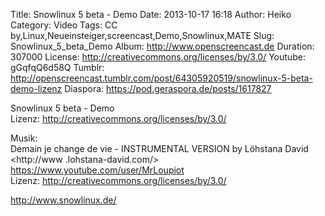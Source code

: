 Title: Snowlinux 5 beta - Demo
Date: 2013-10-17 16:18
Author: Heiko
Category: Video
Tags: CC by,Linux,Neueinsteiger,screencast,Demo,Snowlinux,MATE
Slug: Snowlinux_5_beta_Demo
Album: http://www.openscreencast.de
Duration: 307000
License: http://creativecommons.org/licenses/by/3.0/
Youtube: gGqfqQ6d58Q
Tumblr: http://openscreencast.tumblr.com/post/64305920519/snowlinux-5-beta-demo-lizenz
Diaspora: https://pod.geraspora.de/posts/1617827

Snowlinux 5 beta - Demo  
Lizenz: <http://creativecommons.org/licenses/by/3.0/>  
  
Musik:  
Demain je change de vie - INSTRUMENTAL VERSION by Löhstana David <http://www
.lohstana-david.com/>  
<https://www.youtube.com/user/MrLoupiot>  
Lizenz: <http://creativecommons.org/licenses/by/3.0/>  
  
<http://www.snowlinux.de/>

